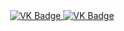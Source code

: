 <div id="badges" align ="center"> 
  <a href= " https://vk.com/a.proninaaa ">
    <img src = "https://img.shields.io/badge/VK-blue?style=for-the-badge&logo=VK&logoColor=white" alt="VK Badge"/>
  </a>
 
  <a href= " https://mail.google.com/mail/u/1/#inbox ">
    <img src = "https://img.shields.io/badge/EMAIL-red?style=for-the-badge&logo=Gmail&logoColor=white" alt="VK Badge"/>
  </a>
</div>

<div id="viewprof" align="center" >
<img src=" https://komarev.com/ghpvc/?username=prAleksa&style=flat-square&color=blue " alt=""/>
</div>
